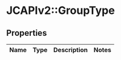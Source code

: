 # JCAPIv2::GroupType

## Properties
Name | Type | Description | Notes
------------ | ------------- | ------------- | -------------


